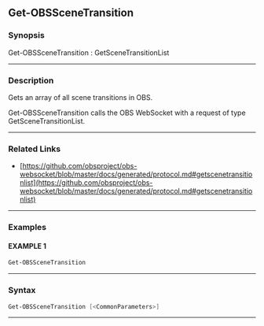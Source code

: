 Get-OBSSceneTransition
----------------------
### Synopsis
Get-OBSSceneTransition : GetSceneTransitionList

---
### Description

Gets an array of all scene transitions in OBS.


Get-OBSSceneTransition calls the OBS WebSocket with a request of type GetSceneTransitionList.

---
### Related Links
* [https://github.com/obsproject/obs-websocket/blob/master/docs/generated/protocol.md#getscenetransitionlist](https://github.com/obsproject/obs-websocket/blob/master/docs/generated/protocol.md#getscenetransitionlist)



---
### Examples
#### EXAMPLE 1
```PowerShell
Get-OBSSceneTransition
```

---
### Syntax
```PowerShell
Get-OBSSceneTransition [<CommonParameters>]
```
---
